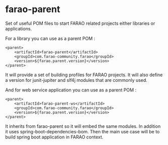 # farao-parent

Set of useful POM files to start FARAO related projects either libraries or applications.

For a library you can use as a parent POM :

```
<parent>
    <artifactId>farao-parent</artifactId>
    <groupId>com.farao-community.farao</groupId>
    <version>${farao.parent.version}</version>
</parent>
```
It will provide a set of building profiles for FARAO projects. It will also define a version for junit-jupiter and slf4j modules that are commonly used.

And for web service application you can use as a parent POM :

```
<parent>
    <artifactId>farao-parent-ws</artifactId>
    <groupId>com.farao-community.farao</groupId>
    <version>${farao.parent.version}</version>
</parent>
```
It inherits from farao-parent so it will embed the same modules. In addition it uses spring-boot-dependencies-bom. Then the main use case will be to build spring boot application in FARAO context. 

